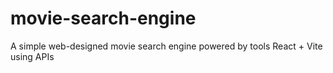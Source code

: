 # movie-search-engine
A simple web-designed movie search engine powered by tools React + Vite using APIs
